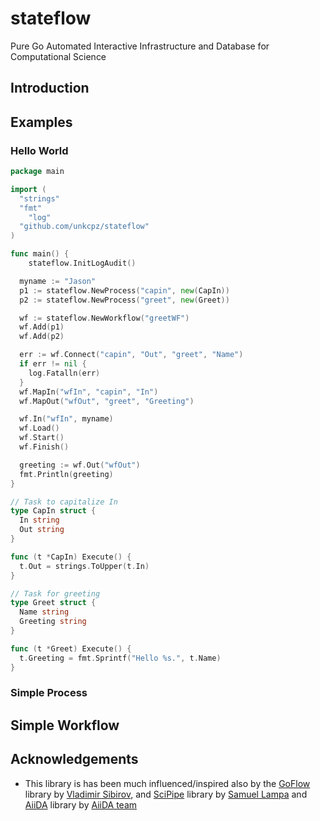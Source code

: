 # stateflow
Pure Go Automated Interactive Infrastructure and Database for Computational Science

## Introduction

## Examples

### Hello World

```go
package main

import (
  "strings"
  "fmt"
	"log"
  "github.com/unkcpz/stateflow"
)

func main() {
	stateflow.InitLogAudit()

  myname := "Jason"
  p1 := stateflow.NewProcess("capin", new(CapIn))
  p2 := stateflow.NewProcess("greet", new(Greet))

  wf := stateflow.NewWorkflow("greetWF")
  wf.Add(p1)
  wf.Add(p2)

  err := wf.Connect("capin", "Out", "greet", "Name")
  if err != nil {
    log.Fatalln(err)
  }
  wf.MapIn("wfIn", "capin", "In")
  wf.MapOut("wfOut", "greet", "Greeting")

  wf.In("wfIn", myname)
  wf.Load()
  wf.Start()
  wf.Finish()

  greeting := wf.Out("wfOut")
  fmt.Println(greeting)
}

// Task to capitalize In
type CapIn struct {
  In string
  Out string
}

func (t *CapIn) Execute() {
  t.Out = strings.ToUpper(t.In)
}

// Task for greeting
type Greet struct {
  Name string
  Greeting string
}

func (t *Greet) Execute() {
  t.Greeting = fmt.Sprintf("Hello %s.", t.Name)
}
```

### Simple Process

## Simple Workflow

## Acknowledgements

<!-- - stateflow is very heavily dependent on the proven principles form [Flow-Based
  Programming (FBP)](http://www.jpaulmorrison.com/fbp), as invented by [John Paul Morrison](http://www.jpaulmorrison.com/fbp).
  From Flow-based programming, stateflow uses the ideas of separate network
  (workflow dependency graph) definition, named in- and out-ports,
  sub-networks/sub-workflows and bounded buffers (already available in Go's
  channels) to make writing workflows as easy as possible. -->
- This library is has been much influenced/inspired also by the
  [GoFlow](https://github.com/trustmaster/goflow) library by [Vladimir Sibirov](https://github.com/trustmaster/goflow),
  and [SciPipe](https://github.com/scipipe/scipipe) library by [Samuel Lampa](https://github.com/samuell)
  and [AiiDA](http://www.aiida.net/) library by [AiiDA team](http://www.aiida.net/team/)

